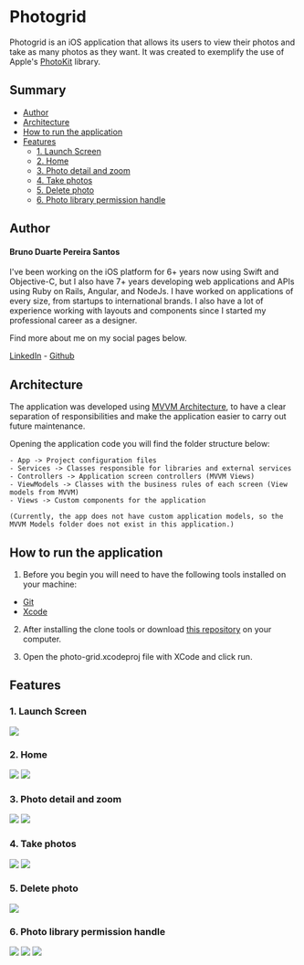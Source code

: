 # Photogrid

Photogrid is an iOS application that allows its users to view their photos and take as many photos as they want. It was created to exemplify the use of Apple's [PhotoKit](https://developer.apple.com/documentation/photokit) library.

## Summary
<!--ts-->
  * [Author](#author)
  * [Architecture](#architecture)
  * [How to run the application](#how-to-run-the-application)
  * [Features](#features)
    * [1. Launch Screen](#1-launch-screen) 
    * [2. Home](#2-home)
    * [3. Photo detail and zoom](#3-photo-detail-and-zoom)
    * [4. Take photos](#4-take-photos)
    * [5. Delete photo](#5-delete-photo)
    * [6. Photo library permission handle](#6-photo-library-permission-handle)
 <!--te-->

## Author

#### Bruno Duarte Pereira Santos

I've been working on the iOS platform for 6+ years now using Swift and Objective-C, but I also have 7+ years developing web applications and APIs using Ruby on Rails, Angular, and NodeJs. I have worked on applications of every size, from startups to international brands. I also have a lot of experience working with layouts and components since I started my professional career as a designer.

Find more about me on my social pages below.

[LinkedIn](https://www.linkedin.com/in/brunopereiras/) - [Github](https://github.com/duarte-bruno)

## Architecture

The application was developed using [MVVM Architecture](https://www.raywenderlich.com/34-design-patterns-by-tutorials-mvvm), to have a clear separation of responsibilities and make the application easier to carry out future maintenance.

Opening the application code you will find the folder structure below:

```
- App -> Project configuration files
- Services -> Classes responsible for libraries and external services
- Controllers -> Application screen controllers (MVVM Views)
- ViewModels -> Classes with the business rules of each screen (View models from MVVM)
- Views -> Custom components for the application

(Currently, the app does not have custom application models, so the MVVM Models folder does not exist in this application.)
```

## How to run the application

1. Before you begin you will need to have the following tools installed on your machine:
- [Git](https://github.com/git-guides/install-git)
- [Xcode](https://developer.apple.com/xcode/)

2. After installing the clone tools or download [this repository](https://github.com/duarte-bruno/photo-grid) on your computer.

3. Open the photo-grid.xcodeproj file with XCode and click run.

## Features

### 1. Launch Screen

![](https://github.com/duarte-bruno/photo-grid/blob/master/Prints/launch-screen.PNG)

### 2. Home

![](https://github.com/duarte-bruno/photo-grid/blob/master/Prints/home-bottom.PNG)
![](https://github.com/duarte-bruno/photo-grid/blob/master/Prints/home-top.PNG)

### 3. Photo detail and zoom

![](https://github.com/duarte-bruno/photo-grid/blob/master/Prints/photo-detail.PNG)
![](https://github.com/duarte-bruno/photo-grid/blob/master/Prints/photo-detail-zoom.PNG)

### 4. Take photos

![](https://github.com/duarte-bruno/photo-grid/blob/master/Prints/camera.PNG)
![](https://github.com/duarte-bruno/photo-grid/blob/master/Prints/home-after-camera.PNG)

### 5. Delete photo

![](https://github.com/duarte-bruno/photo-grid/blob/master/Prints/delete-alert.PNG)

### 6. Photo library permission handle

![](https://github.com/duarte-bruno/photo-grid/blob/master/Prints/limited-access.PNG)
![](https://github.com/duarte-bruno/photo-grid/blob/master/Prints/no-photos.jpg)
![](https://github.com/duarte-bruno/photo-grid/blob/master/Prints/home-request-access.PNG)
